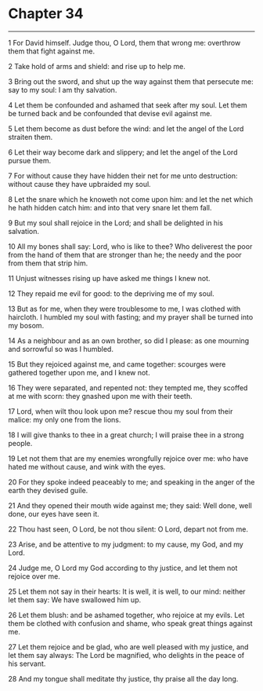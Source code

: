 # Chapter 34

***

1 For David himself. Judge thou, O Lord, them that wrong me: overthrow them that fight against me.

2 Take hold of arms and shield: and rise up to help me.

3 Bring out the sword, and shut up the way against them that persecute me: say to my soul: I am thy salvation.

4 Let them be confounded and ashamed that seek after my soul. Let them be turned back and be confounded that devise evil against me.

5 Let them become as dust before the wind: and let the angel of the Lord straiten them.

6 Let their way become dark and slippery; and let the angel of the Lord pursue them.

7 For without cause they have hidden their net for me unto destruction: without cause they have upbraided my soul.

8 Let the snare which he knoweth not come upon him: and let the net which he hath hidden catch him: and into that very snare let them fall.

9 But my soul shall rejoice in the Lord; and shall be delighted in his salvation.

10 All my bones shall say: Lord, who is like to thee? Who deliverest the poor from the hand of them that are stronger than he; the needy and the poor from them that strip him.

11 Unjust witnesses rising up have asked me things I knew not.

12 They repaid me evil for good: to the depriving me of my soul.

13 But as for me, when they were troublesome to me, I was clothed with haircloth. I humbled my soul with fasting; and my prayer shall be turned into my bosom.

14 As a neighbour and as an own brother, so did I please: as one mourning and sorrowful so was I humbled.

15 But they rejoiced against me, and came together: scourges were gathered together upon me, and I knew not.

16 They were separated, and repented not: they tempted me, they scoffed at me with scorn: they gnashed upon me with their teeth.

17 Lord, when wilt thou look upon me? rescue thou my soul from their malice: my only one from the lions.

18 I will give thanks to thee in a great church; I will praise thee in a strong people.

19 Let not them that are my enemies wrongfully rejoice over me: who have hated me without cause, and wink with the eyes.

20 For they spoke indeed peaceably to me; and speaking in the anger of the earth they devised guile.

21 And they opened their mouth wide against me; they said: Well done, well done, our eyes have seen it.

22 Thou hast seen, O Lord, be not thou silent: O Lord, depart not from me.

23 Arise, and be attentive to my judgment: to my cause, my God, and my Lord.

24 Judge me, O Lord my God according to thy justice, and let them not rejoice over me.

25 Let them not say in their hearts: It is well, it is well, to our mind: neither let them say: We have swallowed him up.

26 Let them blush: and be ashamed together, who rejoice at my evils. Let them be clothed with confusion and shame, who speak great things against me.

27 Let them rejoice and be glad, who are well pleased with my justice, and let them say always: The Lord be magnified, who delights in the peace of his servant.

28 And my tongue shall meditate thy justice, thy praise all the day long.

